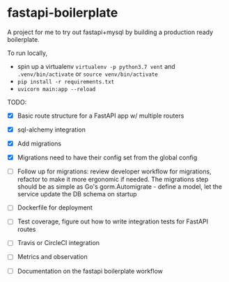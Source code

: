 # fastapi-boilerplate 

A project for me to try out fastapi+mysql by building a production ready boilerplate.

To run locally, 
- spin up a virtualenv `virtualenv -p python3.7 vent` and `.venv/bin/activate` or `source venv/bin/activate`
- `pip install -r requirements.txt`
- `uvicorn main:app --reload`

TODO: 
- [x] Basic route structure for a FastAPI app w/ multiple routers
- [x] sql-alchemy integration
- [x] Add migrations
- [x] Migrations need to have their config set from the global config
- [ ] Follow up for migrations: review developer workflow for migrations, refactor to make it more ergonomic if needed. 
      The migrations step should be as simple as Go's gorm.Automigrate - define a model, 
      let the service update the DB schema on startup
- [ ] Dockerfile for deployment
- [ ] Test coverage, figure out how to write integration tests for FastAPI routes
- [ ] Travis or CircleCI integration
- [ ] Metrics and observation
- [ ] Documentation on the fastapi boilerplate workflow

 
